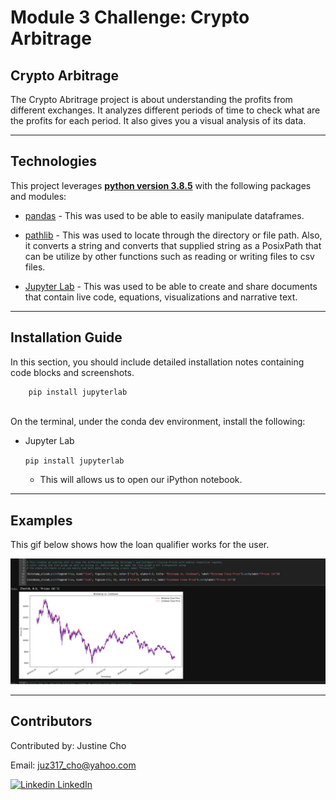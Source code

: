 # **Module 3 Challenge: Crypto Arbitrage**

## Crypto Arbitrage

The Crypto Abritrage project is about understanding the profits from different exchanges. It analyzes different periods of time to check what are the profits for each period. It also gives you a visual analysis of its data.

---

## Technologies

This project leverages **[python version 3.8.5](https://www.python.org/downloads/)** with the following packages and modules:

* [pandas](https://pandas.pydata.org/docs/) - This was used to be able to easily manipulate dataframes.

* [pathlib](https://docs.python.org/3/library/pathlib.html) - This was used to locate through the directory or file path. Also, it converts a string and converts that supplied string as a PosixPath that can be utilize by other functions such as reading or writing files to csv files.

* [Jupyter Lab](https://jupyterlab.readthedocs.io/en/stable/) - This was used to be able to create and share documents that contain live code, equations, visualizations and narrative text.

---

## Installation Guide

In this section, you should include detailed installation notes containing code blocks and screenshots.

```python
    pip install jupyterlab
 
```

On the terminal, under the conda dev environment, install the following:
 * Jupyter Lab 

    `pip install jupyterlab`

    - This will allows us to open our iPython notebook.

---

## Examples

This gif below shows how the loan qualifier works for the user.

![Sample Line Plot](./images/lineplot_sample.jpeg)

---

## Contributors


Contributed by: Justine Cho

Email: juz317_cho@yahoo.com

[![Linkedin](https://i.stack.imgur.com/gVE0j.png) LinkedIn](https://www.linkedin.com/in/justinecho)

